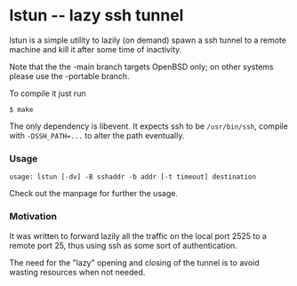 # lstun -- lazy ssh tunnel

lstun is a simple utility to lazily (on demand) spawn a ssh tunnel to
a remote machine and kill it after some time of inactivity.

Note that the the -main branch targets OpenBSD only; on other systems
please use the -portable branch.

To compile it just run

	$ make

The only dependency is libevent.  It expects ssh to be `/usr/bin/ssh`,
compile with `-DSSH_PATH=...` to alter the path eventually.


### Usage

```
usage: lstun [-dv] -B sshaddr -b addr [-t timeout] destination
```

Check out the manpage for further the usage.


### Motivation

It was written to forward lazily all the traffic on the local port
2525 to a remote port 25, thus using ssh as some sort of
authentication.

The need for the "lazy" opening and closing of the tunnel is to avoid
wasting resources when not needed.
